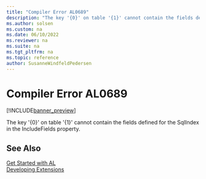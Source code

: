 ```yaml
---
title: "Compiler Error AL0689"
description: "The key '{0}' on table '{1}' cannot contain the fields defined for the SqlIndex in the IncludeFields property."
ms.author: solsen
ms.custom: na
ms.date: 06/10/2022
ms.reviewer: na
ms.suite: na
ms.tgt_pltfrm: na
ms.topic: reference
author: SusanneWindfeldPedersen
---
```

[//]: # (START>DO_NOT_EDIT)
[//]: # (IMPORTANT:Do not edit any of the content between here and the END>DO_NOT_EDIT.)
[//]: # (Any modifications should be made in the .xml files in the ModernDev repo.)
# Compiler Error AL0689

[!INCLUDE[banner_preview](../includes/banner_preview.md)]

The key '{0}' on table '{1}' cannot contain the fields defined for the SqlIndex in the IncludeFields property.

[//]: # (IMPORTANT: END>DO_NOT_EDIT)
## See Also  
[Get Started with AL](../devenv-get-started.md)  
[Developing Extensions](../devenv-dev-overview.md)  